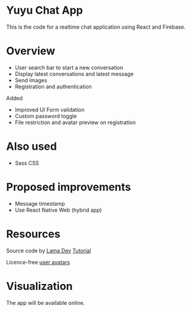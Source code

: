 # Yuyu Chat App
This is the code for a realtime chat application using React and Firebase. 

# Overview
- User search bar to start a new conversation
- Display latest conversations and latest message
- Send images
- Registration and authentication

Added
- Improved UI
Form validation
- Custom password toggle
- File restriction and avatar preview on registration

# Also used
- Sass CSS

# Proposed improvements
- Message timestamp
- Use React Native Web (hybrid app)

# Resources
Source code by [Lama Dev](https://github.com/safak/youtube2022/tree/react-chat)
[Tutorial](https://www.youtube.com/watch?v=k4mjF4sPITE)

Licence-free [user avatars](https://www.pexels.com/fr-fr/)

# Visualization
The app will be available online.
